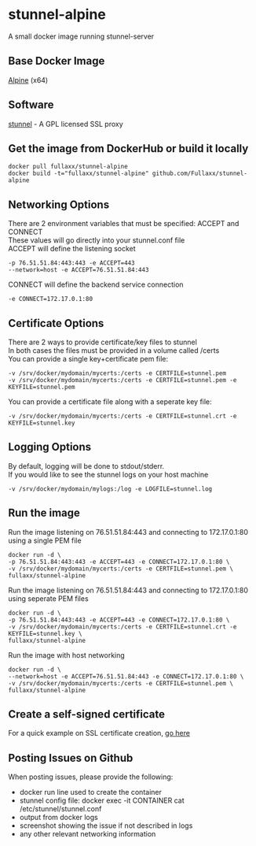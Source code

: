 # stunnel-alpine
A small docker image running stunnel-server

## Base Docker Image
[Alpine](https://hub.docker.com/_/alpine) (x64)

## Software
[stunnel](https://www.stunnel.org/) - A GPL licensed SSL proxy

## Get the image from DockerHub or build it locally
```
docker pull fullaxx/stunnel-alpine
docker build -t="fullaxx/stunnel-alpine" github.com/Fullaxx/stunnel-alpine
```

## Networking Options
There are 2 environment variables that must be specified: ACCEPT and CONNECT \
These values will go directly into your stunnel.conf file \
ACCEPT will define the listening socket
```
-p 76.51.51.84:443:443 -e ACCEPT=443
--network=host -e ACCEPT=76.51.51.84:443
```
CONNECT will define the backend service connection
```
-e CONNECT=172.17.0.1:80
```

## Certificate Options
There are 2 ways to provide certificate/key files to stunnel \
In both cases the files must be provided in a volume called /certs \
You can provide a single key+certificate pem file:
```
-v /srv/docker/mydomain/mycerts:/certs -e CERTFILE=stunnel.pem
-v /srv/docker/mydomain/mycerts:/certs -e CERTFILE=stunnel.pem -e KEYFILE=stunnel.pem
```
You can provide a certificate file along with a seperate key file:
```
-v /srv/docker/mydomain/mycerts:/certs -e CERTFILE=stunnel.crt -e KEYFILE=stunnel.key
```

## Logging Options
By default, logging will be done to stdout/stderr. \
If you would like to see the stunnel logs on your host machine
```
-v /srv/docker/mydomain/mylogs:/log -e LOGFILE=stunnel.log
```

## Run the image
Run the image listening on 76.51.51.84:443 and connecting to 172.17.0.1:80 using a single PEM file
```
docker run -d \
-p 76.51.51.84:443:443 -e ACCEPT=443 -e CONNECT=172.17.0.1:80 \
-v /srv/docker/mydomain/mycerts:/certs -e CERTFILE=stunnel.pem \
fullaxx/stunnel-alpine
```
Run the image listening on 76.51.51.84:443 and connecting to 172.17.0.1:80 using seperate PEM files
```
docker run -d \
-p 76.51.51.84:443:443 -e ACCEPT=443 -e CONNECT=172.17.0.1:80 \
-v /srv/docker/mydomain/mycerts:/certs -e CERTFILE=stunnel.crt -e KEYFILE=stunnel.key \
fullaxx/stunnel-alpine
```
Run the image with host networking
```
docker run -d \
--network=host -e ACCEPT=76.51.51.84:443 -e CONNECT=172.17.0.1:80 \
-v /srv/docker/mydomain/mycerts:/certs -e CERTFILE=stunnel.pem \
fullaxx/stunnel-alpine
```

## Create a self-signed certificate
For a quick example on SSL certificate creation, [go here](CERTIFICATE_CREATION.md)

## Posting Issues on Github
When posting issues, please provide the following:
* docker run line used to create the container
* stunnel config file: docker exec -it CONTAINER cat /etc/stunnel/stunnel.conf
* output from docker logs
* screenshot showing the issue if not described in logs
* any other relevant networking information
